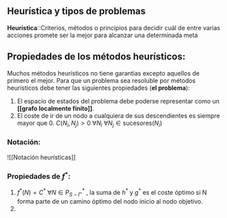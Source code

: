 ## Heurística y tipos de problemas

**Heurística**::Criterios, métodos o principios para decidir cuál de entre varias acciones promete ser la mejor para alcanzar una determinada meta

## Propiedades de los métodos heurísticos:

Muchos métodos heurísticos no tiene garantías excepto aquellos de primero el mejor. Para que un problema sea resoluble por métodos heurísticos debe tener las siguientes propiedades (**el problema**):
1. El espacio de estados del problema debe poderse representar como un **[[grafo localmente finito]]**.
2. El coste de ir de un nodo a cualquiera de sus descendientes es siempre mayor que 0. $C(N_i,N_j)>0 \ \forall N_i \ \forall N_j \in \text{sucesores}(N_i)$

### Notación:
![[Notación heurísticas]]

### Propiedades de $f^*$:
1. $f^*(N)=C^*$ $\forall N \in P^*_{S-\Gamma'}$ , la suma de $h^*$ y $g^*$ es el coste óptimo si N forma parte de un camino óptimo del nodo inicio al nodo objetivo.
2. 